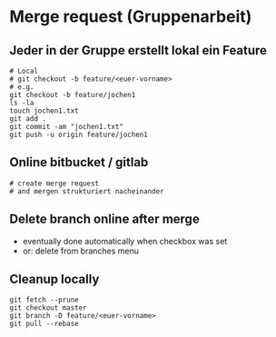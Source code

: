 # Merge request (Gruppenarbeit) 
  
## Jeder in der Gruppe erstellt lokal ein Feature   
  
```  
# Local 
# git checkout -b feature/<euer-vorname>
# e.g. 
git checkout -b feature/jochen1
ls -la
touch jochen1.txt
git add .
git commit -am "jochen1.txt"
git push -u origin feature/jochen1 
```
 
## Online bitbucket / gitlab 
 
```
# create merge request 
# and mergen strukturiert nacheinander 
```

## Delete branch online after merge 

  * eventually done automatically when checkbox was set
  * or: delete from branches menu 

## Cleanup locally 

```
git fetch --prune
git checkout master
git branch -D feature/<euer-vorname>
git pull --rebase
```

